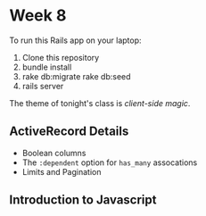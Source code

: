# Week 8

To run this Rails app on your laptop:

1. Clone this repository
1. bundle install
1. rake db:migrate rake db:seed
1. rails server

The theme of tonight's class is *client-side magic*.

## ActiveRecord Details

* Boolean columns
* The `:dependent` option for `has_many` assocations
* Limits and Pagination


## Introduction to Javascript
